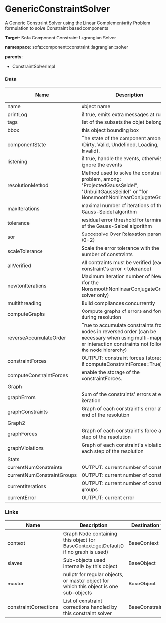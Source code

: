 <!-- generate_doc -->
# GenericConstraintSolver

A Generic Constraint Solver using the Linear Complementarity Problem formulation to solve Constraint based components


__Target__: Sofa.Component.Constraint.Lagrangian.Solver

__namespace__: sofa::component::constraint::lagrangian::solver

__parents__:

- ConstraintSolverImpl

### Data

<table>
    <thead>
        <tr>
            <th>Name</th>
            <th>Description</th>
            <th>Default value</th>
        </tr>
    </thead>
    <tbody>
	<tr>
		<td>name</td>
		<td>
object name
		</td>
		<td>unnamed</td>
	</tr>
	<tr>
		<td>printLog</td>
		<td>
if true, emits extra messages at runtime.
		</td>
		<td>0</td>
	</tr>
	<tr>
		<td>tags</td>
		<td>
list of the subsets the objet belongs to
		</td>
		<td></td>
	</tr>
	<tr>
		<td>bbox</td>
		<td>
this object bounding box
		</td>
		<td></td>
	</tr>
	<tr>
		<td>componentState</td>
		<td>
The state of the component among (Dirty, Valid, Undefined, Loading, Invalid).
		</td>
		<td>Undefined</td>
	</tr>
	<tr>
		<td>listening</td>
		<td>
if true, handle the events, otherwise ignore the events
		</td>
		<td>0</td>
	</tr>
	<tr>
		<td>resolutionMethod</td>
		<td>
Method used to solve the constraint problem, among: "ProjectedGaussSeidel", "UnbuiltGaussSeidel" or "for NonsmoothNonlinearConjugateGradient"
		</td>
		<td></td>
	</tr>
	<tr>
		<td>maxIterations</td>
		<td>
maximal number of iterations of the Gauss-Seidel algorithm
		</td>
		<td>1000</td>
	</tr>
	<tr>
		<td>tolerance</td>
		<td>
residual error threshold for termination of the Gauss-Seidel algorithm
		</td>
		<td>0.001</td>
	</tr>
	<tr>
		<td>sor</td>
		<td>
Successive Over Relaxation parameter (0-2)
		</td>
		<td>1</td>
	</tr>
	<tr>
		<td>scaleTolerance</td>
		<td>
Scale the error tolerance with the number of constraints
		</td>
		<td>1</td>
	</tr>
	<tr>
		<td>allVerified</td>
		<td>
All contraints must be verified (each constraint's error < tolerance)
		</td>
		<td>0</td>
	</tr>
	<tr>
		<td>newtonIterations</td>
		<td>
Maximum iteration number of Newton (for the NonsmoothNonlinearConjugateGradient solver only)
		</td>
		<td>100</td>
	</tr>
	<tr>
		<td>multithreading</td>
		<td>
Build compliances concurrently
		</td>
		<td>0</td>
	</tr>
	<tr>
		<td>computeGraphs</td>
		<td>
Compute graphs of errors and forces during resolution
		</td>
		<td>0</td>
	</tr>
	<tr>
		<td>reverseAccumulateOrder</td>
		<td>
True to accumulate constraints from nodes in reversed order (can be necessary when using multi-mappings or interaction constraints not following the node hierarchy)
		</td>
		<td>0</td>
	</tr>
	<tr>
		<td>constraintForces</td>
		<td>
OUTPUT: constraint forces (stored only if computeConstraintForces=True)
		</td>
		<td></td>
	</tr>
	<tr>
		<td>computeConstraintForces</td>
		<td>
enable the storage of the constraintForces.
		</td>
		<td>0</td>
	</tr>
	<tr>
		<td colspan="3">Graph</td>
	</tr>
	<tr>
		<td>graphErrors</td>
		<td>
Sum of the constraints' errors at each iteration
		</td>
		<td></td>
	</tr>
	<tr>
		<td>graphConstraints</td>
		<td>
Graph of each constraint's error at the end of the resolution
		</td>
		<td></td>
	</tr>
	<tr>
		<td colspan="3">Graph2</td>
	</tr>
	<tr>
		<td>graphForces</td>
		<td>
Graph of each constraint's force at each step of the resolution
		</td>
		<td></td>
	</tr>
	<tr>
		<td>graphViolations</td>
		<td>
Graph of each constraint's violation at each step of the resolution
		</td>
		<td></td>
	</tr>
	<tr>
		<td colspan="3">Stats</td>
	</tr>
	<tr>
		<td>currentNumConstraints</td>
		<td>
OUTPUT: current number of constraints
		</td>
		<td>0</td>
	</tr>
	<tr>
		<td>currentNumConstraintGroups</td>
		<td>
OUTPUT: current number of constraints
		</td>
		<td>0</td>
	</tr>
	<tr>
		<td>currentIterations</td>
		<td>
OUTPUT: current number of constraint groups
		</td>
		<td>0</td>
	</tr>
	<tr>
		<td>currentError</td>
		<td>
OUTPUT: current error
		</td>
		<td>0</td>
	</tr>

</tbody>
</table>

### Links


| Name | Description | Destination type name |
| ---- | ----------- | --------------------- |
|context|Graph Node containing this object (or BaseContext::getDefault() if no graph is used)|BaseContext|
|slaves|Sub-objects used internally by this object|BaseObject|
|master|nullptr for regular objects, or master object for which this object is one sub-objects|BaseObject|
|constraintCorrections|List of constraint corrections handled by this constraint solver|BaseConstraintCorrection|

